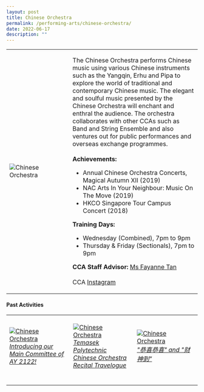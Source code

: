 ```yaml
---
layout: post
title: Chinese Orchestra
permalink: /performing-arts/chinese-orchestra/
date: 2022-06-17
description: ""
---
```



<div>
<table>
    <tr>
        <td style="width:33%"><image src="/images/CCA_chinese_orchestra.jpg" style="display:block;margin-left:auto;margin-right:auto;" alt="Chinese Orchestra"></image></td>
        <td>
            <p>
                The Chinese Orchestra performs Chinese music using various Chinese instruments such as the Yangqin, Erhu and Pipa to explore the world of traditional and contemporary Chinese music. The elegant and soulful music presented by the Chinese Orchestra will enchant and enthral the audience. The orchestra collaborates with other CCAs such as Band and String Ensemble and also ventures out for public performances and overseas exchange programmes.<br>
                <br>
                <b>Achievements:</b><br>
                <ul>
                    <li>Annual Chinese Orchestra Concerts, Magical Autumn XII (2019)</li>
                    <li>NAC Arts In Your Neighbour: Music On The Move (2019)</li>
                    <li>HKCO Singapore Tour Campus Concert (2018)</li>
                </ul>
            </p>
            <p>
                <b>Training Days:</b><br>
                <ul>
                    <li>Wednesday (Combined), 7pm to 9pm</li>
                    <li>Thursday & Friday (Sectionals), 7pm to 9pm</li>
                </ul>
            </p>
            <p>
                <b>CCA Staff Advisor:</b> <a href="mailto:sokpeng@tp.edu.sg">Ms Fayanne Tan</a><br>
                <br>
                CCA <a href="https://www.instagram.com/tpchineseorchestra">Instagram</a>
            </p>
        </td>
    </tr>
</table>
</div>

#### Past Activities

<table>
    <tr>
        <td style="width:33%"><br>
            <a href="https://www.instagram.com/p/COej86MncWR">
                <image src="/images/CCA-tpco-ig4.png" style="display:block;margin-left:auto;margin-right:auto;" alt="Chinese Orchestra">
                <h6 style="margin-top:0%">Introducing our Main Committee of AY 2122!</h6>
                </image>
            </a>
        </td>
        <td style="width:33%"><br>
            <a href="https://www.instagram.com/p/CNjt21HH5pP">
                <image src="/images/CCA-tpco-ig5.png" style="display:block;margin-left:auto;margin-right:auto;" alt="Chinese Orchestra">
                <h6 style="margin-top:0%">Temasek Polytechnic Chinese Orchestra Recital Travelogue</h6>    
                </image>
            </a>
        </td>
        <td style="width:33%"><br>
            <a href="https://www.instagram.com/p/CLgaHrhHydq/">
                <image src="/images/CCA-CO_IG5.png" style="display:block;margin-left:auto;margin-right:auto;" alt="Chinese Orchestra">
                <h6 style="margin-top:0%">"恭喜恭喜" and "财神到”</h6>
                </image>
            </a>
        </td>
    </tr>
</table>
